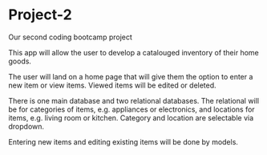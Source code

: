 # Project-2
Our second coding bootcamp project

This app will allow the user to develop a catalouged inventory of their home goods.

The user will land on a home page that will give them the option to enter a new item or view items. Viewed items will be edited or deleted.

There is one main database and two relational databases. The relational will be for categories of items, e.g. appliances or electronics, and locations for items, e.g. living room or kitchen. Category and location are selectable via dropdown.

Entering new items and editing existing items will be done by models.